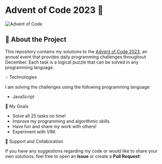 # Advent of Code 2023 🎄

![Advent of Code](https://img.shields.io/badge/Advent%20of%20Code-2023-blue.svg)

## 📖 About the Project

This repository contains my solutions to the [Advent of Code 2023](https://adventofcode.com/2023), an annual event that provides daily programming challenges throughout December. Each task is a logical puzzle that can be solved in any programming language.

💡 Technologies

I am solving the challenges using the following programming language:

- JavaScript

🌟 My Goals

- Solve all 25 tasks on time!
- Improve my programming and algorithmic skills.
- Have fun and share my work with others!
- Experiment with VIM.

🤝 Support and Collaboration

If you have any suggestions regarding my code or would like to share your own solutions, feel free to open an **Issue** or create a **Pull Request**!
